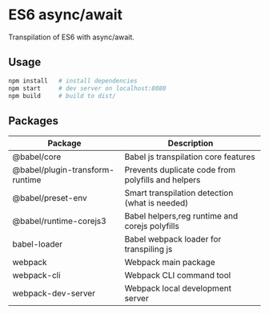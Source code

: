 # ES6 async/await

Transpilation of ES6 with async/await.

## Usage
```bash
npm install   # install dependencies
npm start     # dev server on localhost:8080
npm build     # build to dist/
```

## Packages
| Package                 | Description                                    |
| ----------------------- | ---------------------------------------------- |
| @babel/core             | Babel js transpilation core features           |
| @babel/plugin-transform-runtime | Prevents duplicate code from polyfills and helpers |
| @babel/preset-env       | Smart transpilation detection (what is needed) |
| @babel/runtime-corejs3  | Babel helpers,reg runtime and corejs polyfills |
| babel-loader            | Babel webpack loader for transpiling js        |
| webpack                 | Webpack main package                           |
| webpack-cli             | Webpack CLI command tool                       |
| webpack-dev-server      | Webpack local development server               |

